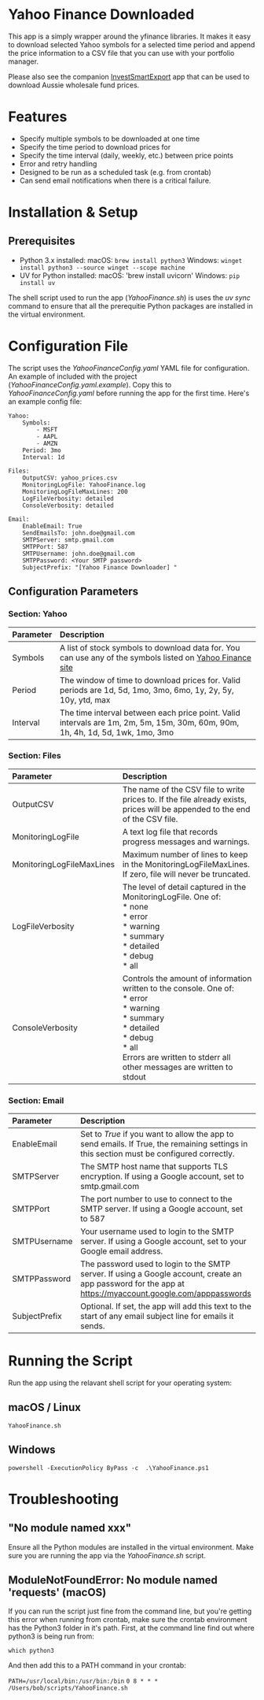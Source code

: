 # Yahoo Finance Downloaded
This app is a simply wrapper around the yfinance libraries. It makes it easy to download selected Yahoo symbols for a selected time period and append the price information to a CSV file that you can use with your portfolio manager. 

Please also see the companion [InvestSmartExport](https://github.com/NickElseySpelloC/InvestSmartExport) app that can be used to download Aussie wholesale fund prices.

# Features
* Specify multiple symbols to be downloaded at one time
* Specify the time period to download prices for
* Specify the time interval (daily, weekly, etc.) between price points
* Error and retry handling
* Designed to be run as a scheduled task (e.g. from crontab)
* Can send email notifications when there is a critical failure.

# Installation & Setup
## Prerequisites
* Python 3.x installed:
macOS: `brew install python3`
Windows: `winget install python3 --source winget --scope machine`
* UV for Python installed:
macOS: 'brew install uvicorn'
Windows: `pip install uv`

The shell script used to run the app (*YahooFinance.sh*) is uses the *uv sync* command to ensure that all the prerequitie Python packages are installed in the virtual environment.

# Configuration File 
The script uses the *YahooFinanceConfig.yaml* YAML file for configuration. An example of included with the project (*YahooFinanceConfig.yaml.example*). Copy this to *YahooFinanceConfig.yaml* before running the app for the first time.  Here's an example config file:
```
Yahoo:
    Symbols:
        - MSFT
        - AAPL
        - AMZN
    Period: 3mo
    Interval: 1d

Files:
    OutputCSV: yahoo_prices.csv
    MonitoringLogFile: YahooFinance.log
    MonitoringLogFileMaxLines: 200
    LogFileVerbosity: detailed
    ConsoleVerbosity: detailed

Email:
    EnableEmail: True
    SendEmailsTo: john.doe@gmail.com
    SMTPServer: smtp.gmail.com
    SMTPPort: 587
    SMTPUsername: john.doe@gmail.com
    SMTPPassword: <Your SMTP password>
    SubjectPrefix: "[Yahoo Finance Downloader] "
```

## Configuration Parameters
### Section: Yahoo

| Parameter | Description | 
|:--|:--|
| Symbols | A list of stock symbols to download data for. You can use any of the symbols listed on [Yahoo Finance site](https://finance.yahoo.com/lookup/)  |
| Period | The window of time to download prices for. Valid periods are 1d, 5d, 1mo, 3mo, 6mo, 1y, 2y, 5y, 10y, ytd, max | 
| Interval | The time interval between each price point. Valid intervals are 1m, 2m, 5m, 15m, 30m, 60m, 90m, 1h, 4h, 1d, 5d, 1wk, 1mo, 3mo | 

### Section: Files

| Parameter | Description | 
|:--|:--|
| OutputCSV | The name of the CSV file to write prices to. If the file already exists, prices will be appended to the end of the CSV file. | 
| MonitoringLogFile | A text log file that records progress messages and warnings. | 
| MonitoringLogFileMaxLines| Maximum number of lines to keep in the MonitoringLogFileMaxLines. If zero, file will never be truncated. | 
| LogFileVerbosity | The level of detail captured in the MonitoringLogFile. One of: <br>* none<br>* error<br>* warning<br>* summary<br>* detailed<br>* debug<br>* all | 
| ConsoleVerbosity | Controls the amount of information written to the console. One of: <br>* error<br>* warning<br>* summary<br>* detailed<br>* debug<br>* all <br>Errors are written to stderr all other messages are written to stdout | 

### Section: Email

| Parameter | Description | 
|:--|:--|
| EnableEmail | Set to *True* if you want to allow the app to send emails. If True, the remaining settings in this section must be configured correctly. | 
| SMTPServer | The SMTP host name that supports TLS encryption. If using a Google account, set to smtp.gmail.com |
| SMTPPort | The port number to use to connect to the SMTP server. If using a Google account, set to 587 |
| SMTPUsername | Your username used to login to the SMTP server. If using a Google account, set to your Google email address. |
| SMTPPassword | The password used to login to the SMTP server. If using a Google account, create an app password for the app at https://myaccount.google.com/apppasswords  |
| SubjectPrefix | Optional. If set, the app will add this text to the start of any email subject line for emails it sends. |

# Running the Script
Run the app using the relavant shell script for your operating system:

## macOS / Linux
`YahooFinance.sh`

## Windows 
`powershell -ExecutionPolicy ByPass -c  .\YahooFinance.ps1`

# Troubleshooting
## "No module named xxx"
Ensure all the Python modules are installed in the virtual environment. Make sure you are running the app via the *YahooFinance.sh* script.

## ModuleNotFoundError: No module named 'requests' (macOS)
If you can run the script just fine from the command line, but you're getting this error when running from crontab, make sure the crontab environment has the Python3 folder in it's path. First, at the command line find out where python3 is being run from:

`which python3`

And then add this to a PATH command in your crontab:

`PATH=/usr/local/bin:/usr/bin:/bin`
`0 8 * * * /Users/bob/scripts/YahooFinance.sh`